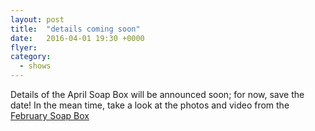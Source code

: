 ```yaml
---
layout: post
title:  "details coming soon"
date:   2016-04-01 19:30 +0000
flyer:
category:
  - shows
---
```


Details of the April Soap Box will be announced soon; for now, save the date!  In the mean time, take a look at the photos and video from the [February Soap Box](/soapbox/shows/2016/02/05/no-shibari-and-avalon.html)
